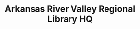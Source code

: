 ---
layout: repo
title: "Arkansas River Valley Regional Library HQ"
id: 1194
permalink: repos/1194/
---